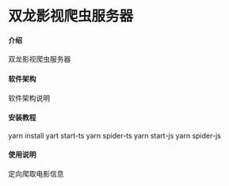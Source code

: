 # 双龙影视爬虫服务器

#### 介绍
双龙影视爬虫服务器

#### 软件架构
软件架构说明


#### 安装教程
yarn install
yart start-ts
yarn spider-ts
yarn start-js
yarn spider-js

#### 使用说明

定向爬取电影信息
